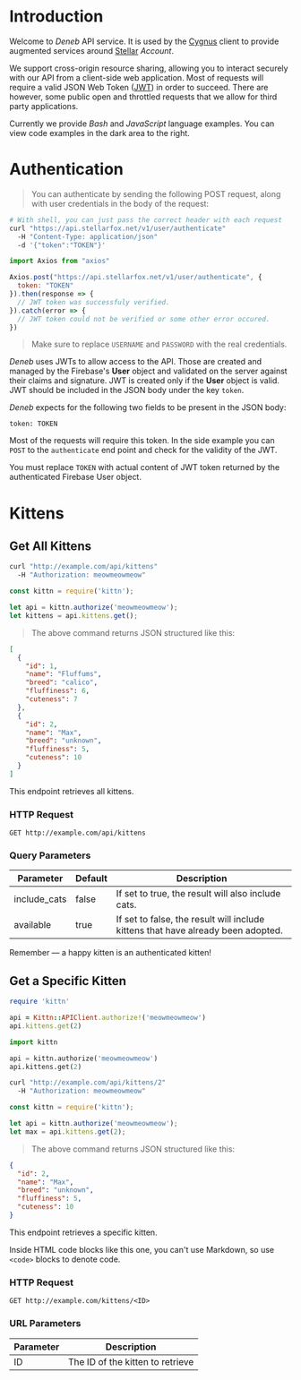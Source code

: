 # Introduction

Welcome to _Deneb_ API service. It is used by the
[Cygnus](https://github.com/stellar-fox/cygnus) client to provide augmented
services around [Stellar](https://stellar.org) _Account_.

We support cross-origin resource sharing, allowing you to interact securely
with our API from a client-side web application. Most of requests will require
a valid JSON Web Token ([JWT](https://https://jwt.io/)) in order to succeed.
There are however, some public open and throttled requests that we allow for
third party applications.

Currently we provide _Bash_ and _JavaScript_ language examples.
You can view code examples in the dark area to the right.

# Authentication

> You can authenticate by sending the following POST request, along with user credentials in the body of the request:


```Bash
# With shell, you can just pass the correct header with each request
curl "https://api.stellarfox.net/v1/user/authenticate"
  -H "Content-Type: application/json"
  -d '{"token":"TOKEN"}'
```

```JavaScript
import Axios from "axios"

Axios.post("https://api.stellarfox.net/v1/user/authenticate", {
  token: "TOKEN"
}).then(response => {
  // JWT token was successfuly verified.
}).catch(error => {
  // JWT token could not be verified or some other error occured.
})
```

> Make sure to replace `USERNAME` and `PASSWORD` with the real credentials.

_Deneb_ uses JWTs to allow access to the API. Those are created and managed
by the Firebase's __User__ object and validated on the server against their
claims and signature. JWT is created only if the __User__ object is valid. JWT
should be included in the JSON body under the key `token`.

_Deneb_ expects for the following two fields to be present in the JSON body:

`token: TOKEN`

Most of the requests will require this token. In the side example you can `POST`
to the `authenticate` end point and check for the validity of the JWT.

<aside class="notice">
You must replace <code>TOKEN</code> with actual content of JWT token returned
by the authenticated Firebase User object.
</aside>

# Kittens

## Get All Kittens

```bash
curl "http://example.com/api/kittens"
  -H "Authorization: meowmeowmeow"
```

```javascript
const kittn = require('kittn');

let api = kittn.authorize('meowmeowmeow');
let kittens = api.kittens.get();
```

> The above command returns JSON structured like this:

```json
[
  {
    "id": 1,
    "name": "Fluffums",
    "breed": "calico",
    "fluffiness": 6,
    "cuteness": 7
  },
  {
    "id": 2,
    "name": "Max",
    "breed": "unknown",
    "fluffiness": 5,
    "cuteness": 10
  }
]
```

This endpoint retrieves all kittens.

### HTTP Request

`GET http://example.com/api/kittens`

### Query Parameters

Parameter | Default | Description
--------- | ------- | -----------
include_cats | false | If set to true, the result will also include cats.
available | true | If set to false, the result will include kittens that have already been adopted.

<aside class="success">
Remember — a happy kitten is an authenticated kitten!
</aside>

## Get a Specific Kitten

```ruby
require 'kittn'

api = Kittn::APIClient.authorize!('meowmeowmeow')
api.kittens.get(2)
```

```python
import kittn

api = kittn.authorize('meowmeowmeow')
api.kittens.get(2)
```

```bash
curl "http://example.com/api/kittens/2"
  -H "Authorization: meowmeowmeow"
```

```javascript
const kittn = require('kittn');

let api = kittn.authorize('meowmeowmeow');
let max = api.kittens.get(2);
```

> The above command returns JSON structured like this:

```json
{
  "id": 2,
  "name": "Max",
  "breed": "unknown",
  "fluffiness": 5,
  "cuteness": 10
}
```

This endpoint retrieves a specific kitten.

<aside class="warning">Inside HTML code blocks like this one, you can't use Markdown, so use <code>&lt;code&gt;</code> blocks to denote code.</aside>

### HTTP Request

`GET http://example.com/kittens/<ID>`

### URL Parameters

Parameter | Description
--------- | -----------
ID | The ID of the kitten to retrieve
